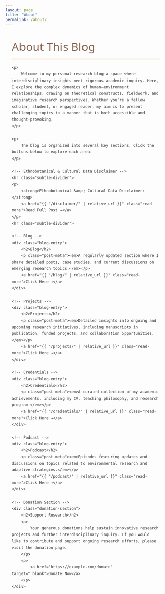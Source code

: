 ```yaml
---
layout: page
title: "About"
permalink: /about/
---
```


<style>
    /* Hide auto-generated heading if present */
    h1.post-title, h1.page-title, header.post-header h1 {
        display: none !important;
    }
    
    :root {
        --primary-color: #5b7e5f;
        --secondary-color: #8a6552;
        --accent-color: #d8b976;
        --light-bg: #f8f8f5;
        --dark-text: #333333;
    }
    
    .content-wrapper {
        font-family: 'Segoe UI', Tahoma, Geneva, Verdana, sans-serif;
        line-height: 1.7;
        color: var(--dark-text);
        max-width: 900px;
        margin: 0 auto;
        padding: 0 20px;
    }
    
    .content-wrapper h1 {
        font-size: 2.2rem;
        color: var(--secondary-color);
        margin: 2rem 0 1rem;
        font-weight: 500;
        border-bottom: 1px solid rgba(216,185,118,0.3);
        padding-bottom: 0.5rem;
    }
    
    .content-wrapper p {
        font-size: 1.1rem;
        margin-bottom: 1.5rem;
        text-align: justify;
    }
    
    .blog-entry {
        margin-bottom: 2rem;
        padding: 1rem;
        background-color: rgba(91, 126, 95, 0.05);
        border-radius: 4px;
    }
    
    .blog-entry h2 {
        margin-top: 0;
        font-size: 1.4rem;
        color: var(--secondary-color);
        padding-bottom: 0;
    }
    
    .blog-entry .post-meta {
        font-style: italic;
        color: var(--secondary-color);
        margin-bottom: 0.5rem;
    }
    
    .read-more {
        display: inline-block;
        color: var(--secondary-color);
        text-decoration: none;
        font-weight: 600;
        margin-top: 0.5rem;
    }
    
    .read-more:hover {
        text-decoration: underline;
    }
    
    /* Donation Section Styles */
    .donation-section {
        margin-top: 2rem;
        padding: 1rem;
        background-color: rgba(216, 185, 118, 0.1);
        border: 1px solid rgba(216, 185, 118, 0.3);
        border-radius: 4px;
    }
    
    .donation-section h2 {
        font-size: 1.6rem;
        color: var(--secondary-color);
        margin-bottom: 0.5rem;
    }
    
    .donation-section a {
        color: var(--primary-color);
        text-decoration: none;
        font-weight: 600;
    }
    
    .donation-section a:hover {
        text-decoration: underline;
    }
    
    /* Subtle divider styling */
    .subtle-divider {
        height: 1px;
        background: linear-gradient(to right, transparent, #e0e0e0, transparent);
        margin: 2rem 0;
        border: none;
    }
</style>

<div class="content-wrapper">
    <h1>About This Blog</h1>
    
    <p>
        Welcome to my personal research blog—a space where interdisciplinary insights meet rigorous academic inquiry. Here, I explore the complex dynamics of human–environment relationships, drawing on theoretical constructs, fieldwork, and imaginative research perspectives. Whether you’re a fellow scholar, student, or engaged reader, my aim is to present challenging topics in a manner that is both accessible and thought-provoking.
    </p>
    
    <p>
        The blog is organized into several key sections. Click the buttons below to explore each area:
    </p>
    
    <!-- Ethnobotanical & Cultural Data Disclaimer -->
    <hr class="subtle-divider">
    <p>
        <strong>Ethnobotanical &amp; Cultural Data Disclaimer:</strong>
        <a href="{{ "/disclaimer/" | relative_url }}" class="read-more">Read Full Post →</a>
    </p>
    <hr class="subtle-divider">
    
    <!-- Blog -->
    <div class="blog-entry">
        <h2>Blog</h2>
        <p class="post-meta"><em>A regularly updated section where I share detailed posts, case studies, and current discussions on emerging research topics.</em></p>
        <a href="{{ "/blog/" | relative_url }}" class="read-more">Click Here →</a>
    </div>
    
    <!-- Projects -->
    <div class="blog-entry">
        <h2>Projects</h2>
        <p class="post-meta"><em>Detailed insights into ongoing and upcoming research initiatives, including manuscripts in publication, funded projects, and collaboration opportunities.</em></p>
        <a href="{{ "/projects/" | relative_url }}" class="read-more">Click Here →</a>
    </div>
    
    <!-- Credentials -->
    <div class="blog-entry">
        <h2>Credentials</h2>
        <p class="post-meta"><em>A curated collection of my academic achievements, including my CV, teaching philosophy, and research program.</em></p>
        <a href="{{ "/credentials/" | relative_url }}" class="read-more">Click Here →</a>
    </div>
    
    <!-- Podcast -->
    <div class="blog-entry">
        <h2>Podcast</h2>
        <p class="post-meta"><em>Episodes featuring updates and discussions on topics related to environmental research and adaptive strategies.</em></p>
        <a href="{{ "/podcast/" | relative_url }}" class="read-more">Click Here →</a>
    </div>
    
    <!-- Donation Section -->
    <div class="donation-section">
        <h2>Support Research</h2>
        <p>
            Your generous donations help sustain innovative research projects and further interdisciplinary inquiry. If you would like to contribute and support ongoing research efforts, please visit the donation page.
        </p>
        <p>
            <a href="https://example.com/donate" target="_blank">Donate Now</a>
        </p>
    </div>
    
</div>
